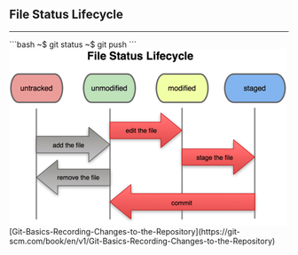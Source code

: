 ## File Status Lifecycle
<hr>
```bash
~$ git status
~$ git push <remote> <branch>
```
<img src="./assets/file_status_lifecycle.png" />  
[Git-Basics-Recording-Changes-to-the-Repository](https://git-scm.com/book/en/v1/Git-Basics-Recording-Changes-to-the-Repository)

